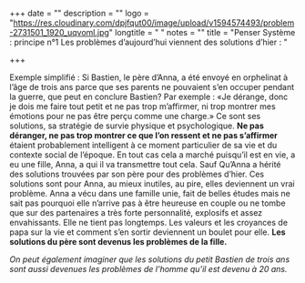 +++
date = ""
description = ""
logo = "https://res.cloudinary.com/dpjfqut00/image/upload/v1594574493/problem-2731501_1920_uqvoml.jpg"
longtitle = " "
notes = ""
title = "Penser Système : principe n°1 Les problèmes d’aujourd’hui viennent des solutions d’hier : "

+++

Exemple simplifié : Si Bastien, le père d’Anna, a été envoyé en orphelinat à l’âge de trois ans parce que ses parents ne pouvaient s’en occuper pendant la guerre, que peut en conclure Bastien? Par exemple : «Je dérange, donc je dois me faire tout petit et ne pas trop m’affirmer, ni trop montrer mes émotions pour ne pas être perçu comme une charge.» Ce sont ses solutions, sa stratégie de survie physique et psychologique. **Ne pas déranger, ne pas trop montrer ce que l’on ressent et ne pas s’affirmer** étaient probablement intelligent à ce moment particulier de sa vie et du contexte social de l’époque. En tout cas cela a marché puisqu’il est en vie, a eu une fille, Anna, a qui il va transmettre tout cela. Sauf Qu’Anna a hérité des solutions trouvées par son père pour des problèmes d’hier. Ces solutions sont pour Anna, au mieux inutiles, au pire, elles deviennent un vrai problème. Anna a vécu dans une famille unie, fait de belles études mais ne sait pas pourquoi elle n’arrive pas à être heureuse en couple ou ne tombe que sur des partenaires a très forte personnalité, explosifs et assez envahissants. Elle ne tient pas longtemps. Les valeurs et les croyances de papa sur la vie et comment s’en sortir deviennent un boulet pour elle. **Les solutions du père sont devenus les problèmes de la fille.**

_On peut également imaginer que les solutions du petit Bastien de trois ans sont aussi devenues les problèmes de l’homme qu’il est devenu à 20 ans._

